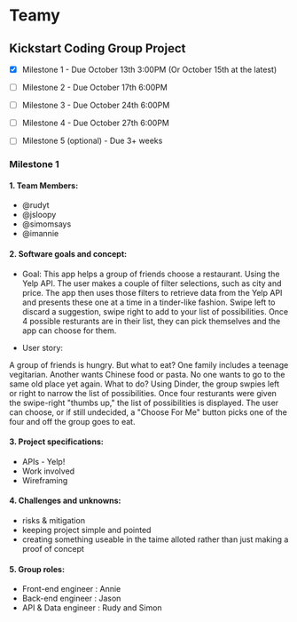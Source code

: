 # Teamy
## Kickstart Coding Group Project 
- [x] Milestone 1 - Due October 13th 3:00PM (Or October 15th at the latest)
- [ ] Milestone 2 - Due October 17th 6:00PM 
- [ ] Milestone 3 - Due October 24th 6:00PM
- [ ] Milestone 4 - Due October 27th 6:00PM
- [ ] Milestone 5 (optional) - Due 3+ weeks

 
 
### Milestone 1
#### 1. Team Members:
- @rudyt
- @jsloopy
- @simomsays
- @imannie
  
#### 2. Software goals and concept:
- Goal: This app helps a group of friends choose a restaurant. Using the Yelp API. The user makes a couple of filter selections, such as city and price. The app then uses those filters to retrieve data from the Yelp API and presents these one at a time in a tinder-like fashion. Swipe left to discard a suggestion, swipe right to add to your list of possibilities. Once 4 possible resturants are in their list, they can pick themselves and the app can choose for them.

- User story:

A group of friends is hungry. But what to eat? One family includes a teenage vegitarian. Another wants Chinese food or pasta. No one wants to go to the same old place yet again. What to do? Using Dinder, the group swpies left or right to narrow the list of possibilities. Once four resturants were given the swipe-right "thumbs up," the list of possibilities is displayed. The user can  choose, or if still undecided, a "Choose For Me" button picks one of the four and off the group goes to eat.

#### 3. Project specifications:
- APIs - Yelp!
- Work involved 
- Wireframing 

#### 4. Challenges and unknowns:
- risks & mitigation
- keeping project simple and pointed
- creating something useable in the taime alloted rather than just making a proof of concept

#### 5. Group roles:
- Front-end engineer : Annie
- Back-end engineer : Jason
- API & Data engineer : Rudy and Simon
